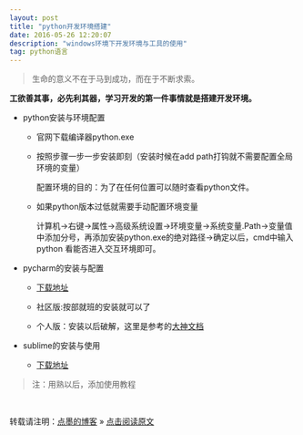 ```yaml
---
layout: post
title: "python开发环境搭建"
date: 2016-05-26 12:20:07 
description: "windows环境下开发环境与工具的使用"
tag: python语言
---
```


> 生命的意义不在于马到成功，而在于不断求索。

**工欲善其事，必先利其器，学习开发的第一件事情就是搭建开发环境。**

- python安装与环境配置

  - 官网下载编译器python.exe 

  - 按照步骤一步一步安装即刻（安装时候在add path打钩就不需要配置全局环境的变量）

    配置环境的目的：为了在任何位置可以随时查看python文件。

  - 如果python版本过低就需要手动配置环境变量

    计算机->右键->属性->高级系统设置->环境变量->系统变量.Path->变量值中添加分号，再添加安装python.exe的绝对路径->确定以后，cmd中输入 python 看能否进入交互环境即可。

- pycharm的安装与配置

  - [下载地址](<http://www.jetbrains.com/pycharm/download/#section=windows>)

  - 社区版:按部就班的安装就可以了
  - 个人版：安装以后破解，这里是参考的[大神文档](<https://blog.csdn.net/u014044812/article/details/86679150>)

- sublime的安装与使用

  - [下载地址](<http://www.sublimetext.com/>)

> 注：用熟以后，添加使用教程

<br>

转载请注明：[点墨的博客](http://tipFiger.github.io) » [点击阅读原文](http://tipFiger.github.io/2016/05/python开发环境搭建/)

